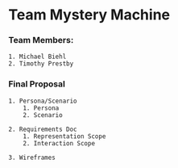 # Team Mystery Machine

### Team Members:
    1. Michael Biehl
    2. Timothy Prestby

### Final Proposal
    1. Persona/Scenario
        1. Persona
        2. Scenario

    2. Requirements Doc
        1. Representation Scope
        2. Interaction Scope

    3. Wireframes
